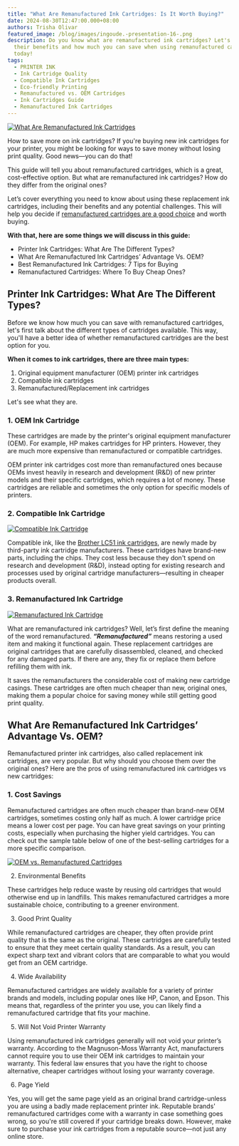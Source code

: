 ```yaml
---
title: "What Are Remanufactured Ink Cartridges: Is It Worth Buying?"
date: 2024-08-30T12:47:00.000+08:00
authors: Trisha Olivar
featured_image: /blog/images/ingoude.-presentation-16-.png
description: Do you know what are remanufactured ink cartridges? Let's learn
  their benefits and how much you can save when using remanufactured cartridges
  today!
tags:
  - PRINTER INK
  - Ink Cartridge Quality
  - Compatible Ink Cartridges
  - Eco-friendly Printing
  - Remanufactured vs. OEM Cartridges
  - Ink Cartridges Guide
  - Remanufactured Ink Cartridges
---
```

[![What Are Remanufactured Ink Cartridges](/blog/images/ingoude.-presentation-16-.png "What Are Remanufactured Ink Cartridges: Is It Worth Buying?")](/blog/images/ingoude.-presentation-16-.png)

How to save more on ink cartridges? If you're buying new ink cartridges for your printer, you might be looking for ways to save money without losing print quality. Good news—you can do that!

This guide will tell you about remanufactured cartridges, which is a great, cost-effective option. But what are remanufactured ink cartridges? How do they differ from the original ones? 

Let’s cover everything you need to know about using these replacement ink cartridges, including their benefits and any potential challenges. This will help you decide if [remanufactured cartridges are a good choice](https://www.compandsave.com/blog/posts/are-remanufactured-ink-cartridges-good.html) and worth buying.

**With that, here are some things we will discuss in this guide:**

* Printer Ink Cartridges: What Are The Different Types?
* What Are Remanufactured Ink Cartridges’ Advantage Vs. OEM?
* Best Remanufactured Ink Cartridges: 7 Tips for Buying 
* Remanufactured Cartridges: Where To Buy Cheap Ones?

## Printer Ink Cartridges: What Are The Different Types?

Before we know how much you can save with remanufactured cartridges, let's first talk about the different types of cartridges available. This way, you'll have a better idea of whether remanufactured cartridges are the best option for you.

**When it comes to ink cartridges, there are three main types:**

1. Original equipment manufacturer (OEM) printer ink cartridges
2. Compatible ink cartridges
3. Remanufactured/Replacement ink cartridges

Let's see what they are.

### 1. OEM Ink Cartridge

These cartridges are made by the printer's original equipment manufacturer (OEM). For example, HP makes cartridges for HP printers. However, they are much more expensive than remanufactured or compatible cartridges.

OEM printer ink cartridges cost more than remanufactured ones because OEMs invest heavily in research and development (R&D) of new printer models and their specific cartridges, which requires a lot of money. These cartridges are reliable and sometimes the only option for specific models of printers.

### 2. Compatible Ink Cartridge

[![Compatible Ink Cartridge](/blog/images/screenshot-2024-08-30-at-12.51.27 pm.png)](/blog/images/screenshot-2024-08-30-at-12.51.27 pm.png)

Compatible ink, like the [Brother LC51 ink cartridges](https://www.compandsave.com/brother/lc51-ink-cartridges/lc51-4-combo?queryID=a5c9779df43d6bc834efd1362c551b31&objectID=9997&indexName=magento2_cas_en_products), are newly made by third-party ink cartridge manufacturers. These cartridges have brand-new parts, including the chips. They cost less because they don't spend on research and development (R&D), instead opting for existing research and processes used by original cartridge manufacturers—resulting in cheaper products overall. 

### 3. Remanufactured Ink Cartridge

[![Remanufactured Ink Cartridge ](/blog/images/screenshot-2024-08-30-at-12.53.09 pm.png "Remanufactured Ink Cartridge")](/blog/images/screenshot-2024-08-30-at-12.53.09 pm.png)

What are remanufactured ink cartridges? Well, let’s first define the meaning of the word remanufactured. ***“Remanufactured”*** means restoring a used item and making it functional again. These replacement cartridges are original cartridges that are carefully disassembled, cleaned, and checked for any damaged parts. If there are any, they fix or replace them before refilling them with ink. 

It saves the remanufacturers the considerable cost of making new cartridge casings. These cartridges are often much cheaper than new, original ones, making them a popular choice for saving money while still getting good print quality.

## What Are Remanufactured Ink Cartridges’ Advantage Vs. OEM?

Remanufactured printer ink cartridges, also called replacement ink cartridges, are very popular. But why should you choose them over the original ones? Here are the pros of using remanufactured ink cartridges vs new cartridges:

### 1. Cost Savings

Remanufactured cartridges are often much cheaper than brand-new OEM cartridges, sometimes costing only half as much. A lower cartridge price means a lower cost per page. You can have great savings on your printing costs, especially when purchasing the higher yield cartridges. You can check out the sample table below of one of the best-selling cartridges for a more specific comparison. 

[![OEM vs. Remanufactured Cartridges](/blog/images/screenshot-2024-08-30-at-12.55.16 pm.png "OEM vs. Remanufactured Cartridges")](/blog/images/screenshot-2024-08-30-at-12.55.16 pm.png)

2. Environmental Benefits

These cartridges help reduce waste by reusing old cartridges that would otherwise end up in landfills. This makes remanufactured cartridges a more sustainable choice, contributing to a greener environment.

3. Good Print Quality

While remanufactured cartridges are cheaper, they often provide print quality that is the same as the original. These cartridges are carefully tested to ensure that they meet certain quality standards. As a result, you can expect sharp text and vibrant colors that are comparable to what you would get from an OEM cartridge.

4. Wide Availability

Remanufactured cartridges are widely available for a variety of printer brands and models, including popular ones like HP, Canon, and Epson. This means that, regardless of the printer you use, you can likely find a remanufactured cartridge that fits your machine. 

5. Will Not Void Printer Warranty

Using remanufactured ink cartridges generally will not void your printer’s warranty. According to the Magnuson-Moss Warranty Act, manufacturers cannot require you to use their OEM ink cartridges to maintain your warranty. This federal law ensures that you have the right to choose alternative, cheaper cartridges without losing your warranty coverage. 

6. Page Yield 

Yes, you will get the same page yield as an original brand cartridge-unless you are using a badly made replacement printer ink. Reputable brands' remanufactured cartridges come with a warranty in case something goes wrong, so you're still covered if your cartridge breaks down. However, make sure to purchase your ink cartridges from a reputable source—not just any online store.

[](https://www.compandsave.com/top-10-tips-on-how-to-save-on-printer-ink)
